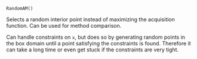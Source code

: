 ```
RandomAM()
```

Selects a random interior point instead of maximizing the acquisition function. Can be used for method comparison.

Can handle constraints on `x`, but does so by generating random points in the box domain until a point satisfying the constraints is found. Therefore it can take a long time or even get stuck if the constraints are very tight.
